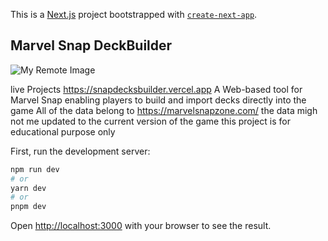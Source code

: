 This is a [Next.js](https://nextjs.org/) project bootstrapped with [`create-next-app`](https://github.com/vercel/next.js/tree/canary/packages/create-next-app).

## Marvel Snap DeckBuilder

![My Remote Image](https://www.dropbox.com/s/x9dk7j45hq61o8k/snapscreen1.png?dl=0)


live Projects https://snapdecksbuilder.vercel.app
A Web-based tool for Marvel Snap enabling players to build and import decks directly into the game
All of the data belong to https://marvelsnapzone.com/ the data migh not me updated to the current version of the game
this project is for educational purpose only

First, run the development server:

```bash
npm run dev
# or
yarn dev
# or
pnpm dev
```

Open [http://localhost:3000](http://localhost:3000) with your browser to see the result.
